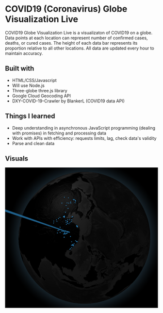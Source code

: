 # COVID19 (Coronavirus) Globe Visualization Live
COVID19 Globe Visualization Live is a visualizaton of COVID19 on a globe. Data points at each location can represent number of confirmed cases, deaths, or cured cases. The height of each data bar represents its proportion relative to all other locations. All data are updated every hour to maintain accuracy.

## Built with
- HTML/CSS/Javascript
- Will use Node.js
- Three-globe three.js library
- Google Cloud Geocoding API
- DXY-COVID-19-Crawler by BlankerL (COVID19 data API)

## Things I learned
- Deep understanding in asynchronous JavaScript programming (dealing with promises) in fetching and processing data
- Work with APIs with efficiency: requests limits, lag, check data's validity
- Parse and clean data

## Visuals
![](readme_src/globe.png)